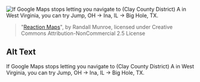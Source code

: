 ![If Google Maps stops letting you navigate to (Clay County District) A in West Virginia, you can try Jump, OH -> Ina, IL -> Big Hole, TX.](https://imgs.xkcd.com/comics/reaction_maps.png)
> "[Reaction Maps](https://xkcd.com/2260/)", by Randall Munroe, licensed under Creative Commons Attribution-NonCommercial 2.5 License

## Alt Text
If Google Maps stops letting you navigate to (Clay County District) A in West Virginia, you can try Jump, OH -> Ina, IL -> Big Hole, TX.
